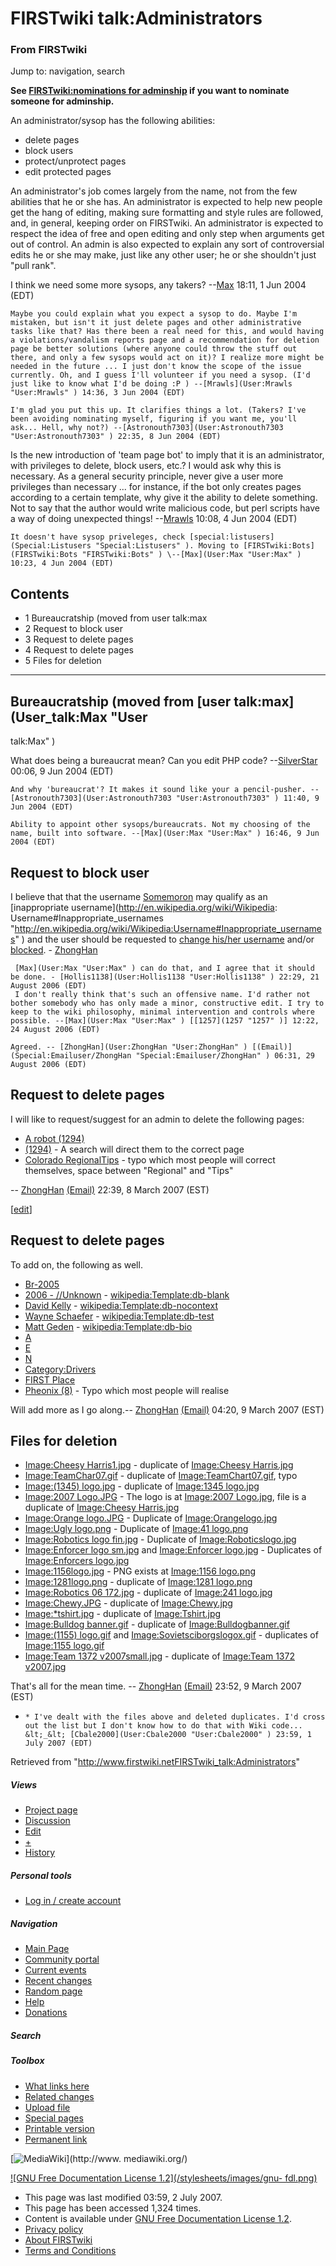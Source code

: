 # FIRSTwiki talk:Administrators

### From FIRSTwiki

Jump to: navigation, search

**See [FIRSTwiki:nominations for adminship](FIRSTwiki:Nominations_for_adminship "FIRSTwiki:Nominations for adminship" ) if you want to nominate someone for adminship.**

An administrator/sysop has the following abilities:

  * delete pages 
  * block users 
  * protect/unprotect pages 
  * edit protected pages 

An administrator's job comes largely from the name, not from the few abilities
that he or she has. An administrator is expected to help new people get the
hang of editing, making sure formatting and style rules are followed, and, in
general, keeping order on FIRSTwiki. An administrator is expected to respect
the idea of free and open editing and only step when arguments get out of
control. An admin is also expected to explain any sort of controversial edits
he or she may make, just like any other user; he or she shouldn't just "pull
rank".

  
I think we need some more sysops, any takers? --[Max](User:Max
"User:Max" ) 18:11, 1 Jun 2004 (EDT)

    Maybe you could explain what you expect a sysop to do. Maybe I'm mistaken, but isn't it just delete pages and other administrative tasks like that? Has there been a real need for this, and would having a violations/vandalism reports page and a recommendation for deletion page be better solutions (where anyone could throw the stuff out there, and only a few sysops would act on it)? I realize more might be needed in the future ... I just don't know the scope of the issue currently. Oh, and I guess I'll volunteer if you need a sysop. (I'd just like to know what I'd be doing :P ) --[Mrawls](User:Mrawls "User:Mrawls" ) 14:36, 3 Jun 2004 (EDT) 

    I'm glad you put this up. It clarifies things a lot. (Takers? I've been avoiding nominating myself, figuring if you want me, you'll ask... Hell, why not?) --[Astronouth7303](User:Astronouth7303 "User:Astronouth7303" ) 22:35, 8 Jun 2004 (EDT) 

Is the new introduction of 'team page bot' to imply that it is an
administrator, with privileges to delete, block users, etc.? I would ask why
this is necessary. As a general security principle, never give a user more
privileges than necessary ... for instance, if the bot only creates pages
according to a certain template, why give it the ability to delete something.
Not to say that the author would write malicious code, but perl scripts have a
way of doing unexpected things! --[Mrawls](User:Mrawls
"User:Mrawls" ) 10:08, 4 Jun 2004 (EDT)

    It doesn't have sysop priveleges, check [special:listusers](Special:Listusers "Special:Listusers" ). Moving to [FIRSTwiki:Bots](FIRSTwiki:Bots "FIRSTwiki:Bots" ) \--[Max](User:Max "User:Max" ) 10:23, 4 Jun 2004 (EDT) 

## Contents

  * 1 Bureaucratship (moved from user talk:max
  * 2 Request to block user
  * 3 Request to delete pages
  * 4 Request to delete pages
  * 5 Files for deletion  
---  
  

## Bureaucratship (moved from [user talk:max](User_talk:Max "User
talk:Max" )

What does being a bureaucrat mean? Can you edit PHP code?
--[SilverStar](User:SilverStar "User:SilverStar" ) 00:06, 9 Jun
2004 (EDT)

    And why 'bureaucrat'? It makes it sound like your a pencil-pusher. --[Astronouth7303](User:Astronouth7303 "User:Astronouth7303" ) 11:40, 9 Jun 2004 (EDT) 

    Ability to appoint other sysops/bureaucrats. Not my choosing of the name, built into software. --[Max](User:Max "User:Max" ) 16:46, 9 Jun 2004 (EDT) 


##  Request to block user

I believe that that the username
[Somemoron](/index.php?title=User:Somemoron&action=edit "User:Somemoron" ) may
qualify as an [inappropriate username](http://en.wikipedia.org/wiki/Wikipedia:
Username#Inappropriate_usernames
"http://en.wikipedia.org/wiki/Wikipedia:Username#Inappropriate_usernames" )
and the user should be requested to [change his/her
username](http://en.wikipedia.org/wiki/Wikipedia:Changing_username
"http://en.wikipedia.org/wiki/Wikipedia:Changing_username" ) and/or
[blocked](http://en.wikipedia.org/wiki/Wikipedia:Blocking_policy
"http://en.wikipedia.org/wiki/Wikipedia:Blocking_policy" ). -
[ZhongHan](User:ZhongHan "User:ZhongHan" )

     [Max](User:Max "User:Max" ) can do that, and I agree that it should be done. - [Hollis1138](User:Hollis1138 "User:Hollis1138" ) 22:29, 21 August 2006 (EDT) 
     I don't really think that's such an offensive name. I'd rather not bother somebody who has only made a minor, constructive edit. I try to keep to the wiki philosophy, minimal intervention and controls where possible. --[Max](User:Max "User:Max" ) [[1257](1257 "1257" )] 12:22, 24 August 2006 (EDT) 

    Agreed. -- [ZhongHan](User:ZhongHan "User:ZhongHan" ) [(Email)](Special:Emailuser/ZhongHan "Special:Emailuser/ZhongHan" ) 06:31, 29 August 2006 (EDT) 


##  Request to delete pages

I will like to request/suggest for an admin to delete the following pages:

  * [A robot (1294)](A_robot_%281294%29 "A robot \(1294\)" )
  * [(1294)](/index.php?title=%281294%29&action=edit "\(1294\)" ) \- A search will direct them to the correct page 
  * [Colorado RegionalTips](/index.php?title=Colorado_RegionalTips&action=edit "Colorado RegionalTips" ) \- typo which most people will correct themselves, space between "Regional" and "Tips" 

\-- [ZhongHan](User:ZhongHan "User:ZhongHan" )
[(Email)](Special:Emailuser/ZhongHan "Special:Emailuser/ZhongHan" )
22:39, 8 March 2007 (EST)

[[edit](/index.php?title=FIRSTwiki_talk:Administrators&action=edit&section=4
"Edit section: Request to delete pages" )]

##  Request to delete pages

To add on, the following as well.

  * [Br-2005](/index.php?title=Br-2005&action=edit "Br-2005" )
  * [2006 - //Unknown](/index.php?title=2006_-_//Unknown&action=edit "2006 - //Unknown" ) \- [wikipedia:Template:db-blank](http://www.wikipedia.org/wiki/Template:db-blank "wikipedia:Template:db-blank" )
  * [David Kelly](/index.php?title=David_Kelly&action=edit "David Kelly" ) \- [wikipedia:Template:db-nocontext](http://www.wikipedia.org/wiki/Template:db-nocontext "wikipedia:Template:db-nocontext" )
  * [Wayne Schaefer](/index.php?title=Wayne_Schaefer&action=edit "Wayne Schaefer" ) \- [wikipedia:Template:db-test](http://www.wikipedia.org/wiki/Template:db-test "wikipedia:Template:db-test" )
  * [Matt Geden](/index.php?title=Matt_Geden&action=edit "Matt Geden" ) \- [wikipedia:Template:db-bio](http://www.wikipedia.org/wiki/Template:db-bio "wikipedia:Template:db-bio" )
  * [A](/index.php?title=A&action=edit "A" )
  * [E](/index.php?title=E&action=edit "E" )
  * [N](/index.php?title=N&action=edit "N" )
  * [Category:Drivers](Category:Drivers "Category:Drivers" )
  * [FIRST Place](FIRST_Place "FIRST Place" )
  * [Pheonix (8)](/index.php?title=Pheonix_%288%29&action=edit "Pheonix \(8\)" ) \- Typo which most people will realise 

Will add more as I go along.-- [ZhongHan](User:ZhongHan
"User:ZhongHan" ) [(Email)](Special:Emailuser/ZhongHan
"Special:Emailuser/ZhongHan" ) 04:20, 9 March 2007 (EST)


##  Files for deletion

  * [Image:Cheesy Harris1.jpg](/index.php?title=Image:Cheesy_Harris1.jpg&action=edit "Image:Cheesy Harris1.jpg" ) \- duplicate of [Image:Cheesy Harris.jpg](Image:Cheesy_Harris.jpg "Image:Cheesy Harris.jpg" )
  * [Image:TeamChar07.gif](/index.php?title=Image:TeamChar07.gif&action=edit "Image:TeamChar07.gif" ) \- duplicate of [Image:TeamChart07.gif](Image:TeamChart07.gif "Image:TeamChart07.gif" ), typo 
  * [Image:(1345) logo.jpg](/index.php?title=Image:%281345%29_logo.jpg&action=edit "Image:\(1345\) logo.jpg" ) \- duplicate of [Image:1345 logo.jpg](Image:1345_logo.jpg "Image:1345 logo.jpg" )
  * [Image:2007 Logo.JPG](/index.php?title=Image:2007_Logo.JPG&action=edit "Image:2007 Logo.JPG" ) \- The logo is at [Image:2007 Logo.jpg](Image:2007_Logo.jpg "Image:2007 Logo.jpg" ), file is a duplicate of [Image:Cheesy Harris.jpg](Image:Cheesy_Harris.jpg "Image:Cheesy Harris.jpg" )
  * [Image:Orange logo.JPG](/index.php?title=Image:Orange_logo.JPG&action=edit "Image:Orange logo.JPG" ) \- Duplicate of [Image:Orangelogo.jpg](Image:Orangelogo.jpg "Image:Orangelogo.jpg" )
  * [Image:Ugly logo.png](/index.php?title=Image:Ugly_logo.png&action=edit "Image:Ugly logo.png" ) \- Duplicate of [Image:41 logo.png](Image:41_logo.png "Image:41 logo.png" )
  * [Image:Robotics logo fin.jpg](/index.php?title=Image:Robotics_logo_fin.jpg&action=edit "Image:Robotics logo fin.jpg" ) \- Duplicate of [Image:Roboticslogo.jpg](/index.php?title=Image:Roboticslogo.jpg&action=edit "Image:Roboticslogo.jpg" )
  * [Image:Enforcer logo sm.jpg](/index.php?title=Image:Enforcer_logo_sm.jpg&action=edit "Image:Enforcer logo sm.jpg" ) and [Image:Enforcer logo.jpg](/index.php?title=Image:Enforcer_logo.jpg&action=edit "Image:Enforcer logo.jpg" ) \- Duplicates of [Image:Enforcers logo.jpg](/index.php?title=Image:Enforcers_logo.jpg&action=edit "Image:Enforcers logo.jpg" )
  * [Image:1156logo.jpg](/index.php?title=Image:1156logo.jpg&action=edit "Image:1156logo.jpg" ) \- PNG exists at [Image:1156 logo.png](Image:1156_logo.png "Image:1156 logo.png" )
  * [Image:1281logo.png](/index.php?title=Image:1281logo.png&action=edit "Image:1281logo.png" ) \- duplicate of [Image:1281 logo.png](Image:1281_logo.png "Image:1281 logo.png" )
  * [Image:Robotics 06 172.jpg](/index.php?title=Image:Robotics_06_172.jpg&action=edit "Image:Robotics 06 172.jpg" ) \- duplicate of [Image:241 logo.jpg](Image:241_logo.jpg "Image:241 logo.jpg" )
  * [Image:Chewy.JPG](/index.php?title=Image:Chewy.JPG&action=edit "Image:Chewy.JPG" ) \- duplicate of [Image:Chewy.jpg](Image:Chewy.jpg "Image:Chewy.jpg" )
  * [Image:*tshirt.jpg](/index.php?title=Image:%2Atshirt.jpg&action=edit "Image:*tshirt.jpg" ) \- duplicate of [Image:Tshirt.jpg](Image:Tshirt.jpg "Image:Tshirt.jpg" )
  * [Image:Bulldog banner.gif](/index.php?title=Image:Bulldog_banner.gif&action=edit "Image:Bulldog banner.gif" ) \- duplicate of [Image:Bulldogbanner.gif](/index.php?title=Image:Bulldogbanner.gif&action=edit "Image:Bulldogbanner.gif" )
  * [Image:(1155) logo.gif](/index.php?title=Image:%281155%29_logo.gif&action=edit "Image:\(1155\) logo.gif" ) and [Image:Sovietsciborgslogox.gif](/index.php?title=Image:Sovietsciborgslogox.gif&action=edit "Image:Sovietsciborgslogox.gif" ) \- duplicates of [Image:1155 logo.gif](Image:1155_logo.gif "Image:1155 logo.gif" )
  * [Image:Team 1372 v2007small.jpg](/index.php?title=Image:Team_1372_v2007small.jpg&action=edit "Image:Team 1372 v2007small.jpg" ) \- duplicate of [Image:Team 1372 v2007.jpg](Image:Team_1372_v2007.jpg "Image:Team 1372 v2007.jpg" )

That's all for the mean time. -- [ZhongHan](User:ZhongHan
"User:ZhongHan" ) [(Email)](Special:Emailuser/ZhongHan
"Special:Emailuser/ZhongHan" ) 23:52, 9 March 2007 (EST)

  *     * I've dealt with the files above and deleted duplicates. I'd cross out the list but I don't know how to do that with Wiki code... &lt;_&lt; [Cbale2000](User:Cbale2000 "User:Cbale2000" ) 23:59, 1 July 2007 (EDT) 

Retrieved from
"<http://www.firstwiki.netFIRSTwiki_talk:Administrators>"

##### Views

  * [Project page](FIRSTwiki:Administrators)
  * [Discussion](FIRSTwiki_talk:Administrators)
  * [Edit](/index.php?title=FIRSTwiki_talk:Administrators&action=edit)
  * [+](/index.php?title=FIRSTwiki_talk:Administrators&action=edit&section=new)
  * [History](/index.php?title=FIRSTwiki_talk:Administrators&action=history)

##### Personal tools

  * [Log in / create account](/index.php?title=Special:Userlogin&returnto=FIRSTwiki_talk:Administrators)

[](Main_Page "Main Page" )

##### Navigation

  * [Main Page](Main_Page)
  * [Community portal](FIRSTwiki:Community_portal)
  * [Current events](Current_events)
  * [Recent changes](Special:Recentchanges)
  * [Random page](Special:Random)
  * [Help](Help:Contents)
  * [Donations](FIRSTwiki:Site_support)

##### Search



##### Toolbox

  * [What links here](Special:Whatlinkshere/FIRSTwiki_talk:Administrators)
  * [Related changes](Special:Recentchangeslinked/FIRSTwiki_talk:Administrators)
  * [Upload file](Special:Upload)
  * [Special pages](Special:Specialpages)
  * [Printable version](/index.php?title=FIRSTwiki_talk:Administrators&printable=yes)
  * [Permanent link](/index.php?title=FIRSTwiki_talk:Administrators&oldid=61706)

[![MediaWiki](/skins/common/images/poweredby_mediawiki_88x31.png)](http://www.
mediawiki.org/)

[![GNU Free Documentation License 1.2](/stylesheets/images/gnu-
fdl.png)](http://www.gnu.org/copyleft/fdl.html)

  * This page was last modified 03:59, 2 July 2007.
  * This page has been accessed 1,324 times.
  * Content is available under [GNU Free Documentation License 1.2](http://www.gnu.org/copyleft/fdl.html "http://www.gnu.org/copyleft/fdl.html" ).
  * [Privacy policy](FIRSTwiki:Privacy_policy "FIRSTwiki:Privacy policy" )
  * [About FIRSTwiki](FIRSTwiki:About "FIRSTwiki:About" )
  * [Terms and Conditions](FIRSTwiki:Terms_and_conditions "FIRSTwiki:Terms and conditions" )

